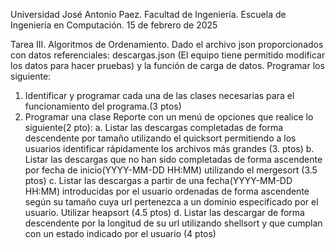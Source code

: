 Universidad José Antonio Paez. 
Facultad de Ingeniería. 
Escuela de Ingeniería en Computación. 
15 de febrero de 2025 

Tarea III. Algoritmos de Ordenamiento. 
Dado el archivo json proporcionados con datos referenciales: descargas.json 
(El equipo tiene permitido modificar los datos para hacer pruebas) y la función de 
carga de datos. Programar los siguiente: 
1. Identificar y programar cada una de las clases necesarias para el 
funcionamiento del programa.(3 ptos) 
2. Programar una clase Reporte con un menú de opciones que realice lo 
siguiente(2 pto): 
a. Listar las descargas completadas de forma descendente por  tamaño 
utilizando el quicksort permitiendo a los usuarios identificar 
rápidamente los archivos más grandes (3. ptos) 
b. Listar las descargas que no han sido completadas de forma 
ascendente por  fecha de inicio(YYYY-MM-DD HH:MM) utilizando el 
mergesort (3.5 ptos) 
c. Listar las descargas a partir de una fecha(YYYY-MM-DD HH:MM) 
introducidas por el usuario ordenadas de forma ascendente según su 
tamaño cuya url pertenezca a un dominio especificado por el usuario. 
Utilizar heapsort (4.5 ptos) 
d. Listar las descargar de forma descendente por la longitud de su url 
utilizando shellsort y que cumplan con un estado indicado por el 
usuario (4 ptos) 

